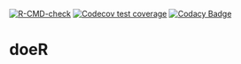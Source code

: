 <!-- badges: start -->
[![R-CMD-check](https://github.com/ABohynDOE/doeR/workflows/R-CMD-check/badge.svg)](https://github.com/ABohynDOE/doeR/actions)
[![Codecov test coverage](https://codecov.io/gh/ABohynDOE/doeR/branch/main/graph/badge.svg)](https://codecov.io/gh/ABohynDOE/doeR?branch=main)
[![Codacy Badge](https://app.codacy.com/project/badge/Grade/62f835649bca4bbeaa30b5f4e784cf42)](https://www.codacy.com/gh/ABohynDOE/doeR/dashboard?utm_source=github.com&amp;utm_medium=referral&amp;utm_content=ABohynDOE/doeR&amp;utm_campaign=Badge_Grade)
<!-- badges: end -->

# doeR
